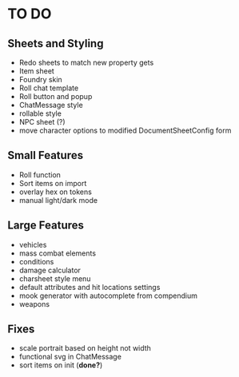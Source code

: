 # TO DO
## Sheets and Styling
- Redo sheets to match new property gets
- Item sheet
- Foundry skin
- Roll chat template
- Roll button and popup
- ChatMessage style
- rollable style
- NPC sheet (?)
- move character options to modified DocumentSheetConfig form
## Small Features
- Roll function
- Sort items on import
- overlay hex on tokens
- manual light/dark mode
## Large Features
- vehicles
- mass combat elements
- conditions
- damage calculator
- charsheet style menu
- default attributes and hit locations settings
- mook generator with autocomplete from compendium
- weapons
## Fixes
- scale portrait based on height not width
- functional svg in ChatMessage
- sort items on init (**done?**)
